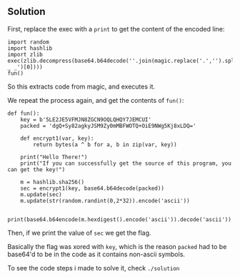 ## Solution

First, replace the exec with a `print` to get the content of the encoded line:

```python3
import random
import hashlib
import zlib
exec(zlib.decompress(base64.b64decode(''.join(magic.replace('.','').split('\n')).split('_ _ _')[0])))
fun()
```

So this extracts code from magic, and executes it.

We repeat the process again, and get the contents of `fun()`:

```python3
def fun():
    key = b'5LE2JE5VFMJN8ZGCN9OQLQHQY7JEMCUI'
    packed = 'dgQ+Sy82agkyJSM9Zy0mMBFWOTQ+OiE9NWg5Kj8xLDQ='

    def encrypt1(var, key):
        return bytes(a ^ b for a, b in zip(var, key))

    print("Hello There!")
    print("If you can successfully get the source of this program, you can get the key!")

    m = hashlib.sha256()
    sec = encrypt1(key, base64.b64decode(packed))
    m.update(sec)
    m.update(str(random.randint(0,2*32)).encode('ascii'))

    print(base64.b64encode(m.hexdigest().encode('ascii')).decode('ascii'))
```


Then, if we print the value of `sec` we get the flag.

Basically the flag was xored with `key`, which is the reason `packed` had to be base64'd
to be in the code as it contains non-ascii symbols.

To see the code steps i made to solve it, check `./solution`
